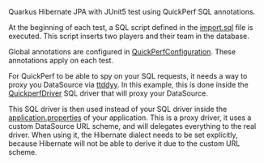 Quarkus Hibernate JPA with JUnit5 test using QuickPerf SQL annotations. 

At the beginning of each test, a SQL script defined in the [import.sql](src/test/resources/import.sql) file is executed.
This script inserts two players and their team in the database.

Global annotations are configured in [QuickPerfConfiguration](src/test/java/org/quickperf/QuickPerfConfiguration.java). These annotations apply on each test.

For QuickPerf to be able to spy on your SQL requests, it needs a way to proxy you DataSource via [ttddyy](https://github.com/ttddyy/datasource-proxy).
In this example, this is done inside the [QuickperfDriver](src/test/java/org/quickperf/quarkus/quarkustest/sql/QuickperfDriver.java) SQL driver that will proxy your DataSource.

This SQL driver is then used instead of your SQL driver inside the [application.properties](src/main/resources/application.properties) of your application.
This is a proxy driver, it uses a custom DataSource URL scheme, and will delegates everything to the real driver. 
When using it, the Hibernate dialect needs to be set explicitly, because Hibernate will not be able to derive it due to the custom URL scheme.
